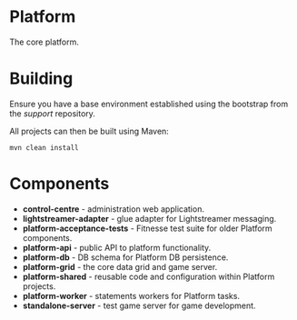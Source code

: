 Platform
========

The core platform.

# Building

Ensure you have a base environment established using the bootstrap from the *support* repository.

All projects can then be built using Maven:

```
mvn clean install
```

# Components

 - **control-centre** - administration web application.
 - **lightstreamer-adapter** - glue adapter for Lightstreamer messaging.
 - **platform-acceptance-tests** - Fitnesse test suite for older Platform components.
 - **platform-api** - public API to platform functionality.
 - **platform-db** - DB schema for Platform DB persistence.
 - **platform-grid** - the core data grid and game server.
 - **platform-shared** - reusable code and configuration within Platform projects.
 - **platform-worker** - statements workers for Platform tasks.
 - **standalone-server** - test game server for game development.
